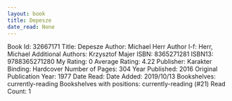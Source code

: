 ```yaml
---
layout: book
title: Depesze
date_read: None
---
```


Book Id: 32667171
Title: Depesze
Author: Michael Herr
Author l-f: Herr, Michael
Additional Authors: Krzysztof Majer
ISBN: 8365271281
ISBN13: 9788365271280
My Rating: 0
Average Rating: 4.22
Publisher: Karakter
Binding: Hardcover
Number of Pages: 304
Year Published: 2016
Original Publication Year: 1977
Date Read: 
Date Added: 2019/10/13
Bookshelves: currently-reading
Bookshelves with positions: currently-reading (#21)
Read Count: 1

